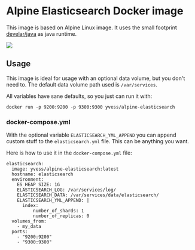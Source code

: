 # Alpine Elasticsearch Docker image

This image is based on Alpine Linux image. It uses the small footprint [develar/java](https://registry.hub.docker.com/u/develar/java/)
as java runtime.

[![](https://badge.imagelayers.io/yvess/alpine-elasticsearch:latest.svg)](https://imagelayers.io/?images=yvess/alpine-elasticsearch:latest 'Get your own badge on imagelayers.io')


## Usage

This image is ideal for usage with an optional data volume, but you don't need to.
The default data volume path used is `/var/services`.

All variables have sane defaults, so you just can run it with:

```
docker run -p 9200:9200 -p 9300:9300 yvess/alpine-elasticsearch
```

### docker-compose.yml

With the optional variable `ELASTICSEARCH_YML_APPEND` you can append custom stuff
to the `elasticsearch.yml` file. This can be anything you want.

Here is how to use it in the `docker-compose.yml` file:

```
elasticsearch:
  image: yvess/alpine-elasticsearch:latest
  hostname: elasticsearch
  environment:
    ES_HEAP_SIZE: 1G
    ELASTICSEARCH_LOG: /var/services/log/
    ELASTICSEARCH_DATA: /var/services/data/elasticsearch/
    ELASTICSEARCH_YML_APPEND: |
      index:
          number_of_shards: 1
          number_of_replicas: 0
  volumes_from:
    - my_data
  ports:
    - "9200:9200"
    - "9300:9300"
```
